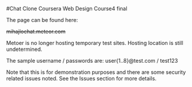 #Chat Clone Coursera Web Design Course4 final

The page can be found here: 

~~mihajlochat.meteor.com~~

Metoer is no longer hosting temporary test sites. Hosting location is still undetermined.

The sample username / passwords are: user{1..8}@test.com / test123

Note that this is for demonstration purposes 
and there are some security related issues noted.
See the Issues section for more details.

